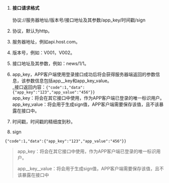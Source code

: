 1. #### 接口请求格式

   协议://服务器地址/版本号/接口地址及其参数/app\_key/时间戳/sign

2. 协议，默认为http。

3. 服务器地址，例如api.host.com。

4. 版本号，例如：V001，V002。

5. 接口地址及其参数，例如：news/1/1。

6. app\_key，APP客户端使用登录接口成功后将会获得服务器端返回的参数信息，该参数信息包括app\__key和app\_key\_value。  
   _接口返回内容：`{"code":1,"data":{"app_key":"123","app_value":"456"}}`  
   app\_key：将会在其它接口中使用，作为APP客户端已登录的唯一标识用户。  
   app\_key\_value：将会用于生成sign值，APP客户端需要保存该值，且不该暴露在接口中。  
  
  

7. 时间戳，时间戳的精细度到秒。

8. sign

```
{"code":1,"data":{"app_key":"123","app_value":"456"}}
```

> app\_key：将会在其它接口中使用，作为APP客户端已登录的唯一标识用户。
>
> app\_\_key\_\_value：将会用于生成sign值，APP客户端需要保存该值，且不该暴露在接口中



